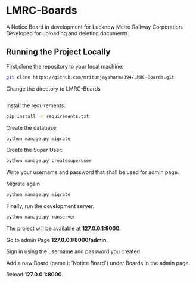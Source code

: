 # LMRC-Boards
A Notice Board in development for Lucknow Metro Railway Corporation. 
Developed for uploading and deleting documents. 

## Running the Project Locally

First,clone the repository to your local machine:

```bash
git clone https://github.com/mritunjaysharma394/LMRC-Boards.git
```
Change the directory to LMRC-Boards

``` cd LMRC-Boards
```

Install the requirements:

```bash
pip install -r requirements.txt
```


Create the database:

```bash
python manage.py migrate
```
Create the Super User:

```bash
python manage.py createsuperuser
```
Write your username and password that shall be used for admin page.

Migrate again

```bash
python manage.py migrate
```

Finally, run the development server:

```bash
python manage.py runserver
```

The project will be available at **127.0.0.1:8000**.

Go to admin Page **127.0.0.1:8000/admin**.

Sign in using the username and password you created.

Add a new Board (name it 'Notice Board') under Boards in the admin page.

Reload **127.0.0.1:8000**.

